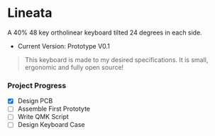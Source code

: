 # Lineata
A 40% 48 key ortholinear keyboard tilted 24 degrees in each side.
* Current Version: Prototype V0.1

> This keyboard is made to my desired specifications. It is small, ergonomic and fully open source!

### Project Progress
- [x] Design PCB
- [ ] Assemble First Prototyte
- [ ] Write QMK Script
- [ ] Design Keyboard Case
